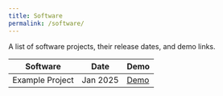 ```yaml
---
title: Software
permalink: /software/
---
```


A list of software projects, their release dates, and demo links.

| Software | Date | Demo |
| -------- | ---- | ---- |
| Example Project | Jan 2025 | [Demo](https://example.com) |

